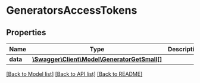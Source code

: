 # GeneratorsAccessTokens

## Properties
Name | Type | Description | Notes
------------ | ------------- | ------------- | -------------
**data** | [**\Swagger\Client\Model\GeneratorGetSmall[]**](GeneratorGetSmall.md) |  | 

[[Back to Model list]](../README.md#documentation-for-models) [[Back to API list]](../README.md#documentation-for-api-endpoints) [[Back to README]](../README.md)


